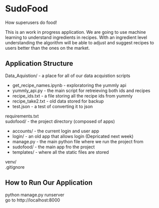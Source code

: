 # SudoFood 

How superusers do food!

This is an work in progress application. We are going to use machine learning to understand ingredients in recipes. With an ingredient level understanding the algorithm will be able to adjust and suggest recipes to users better than the ones on the market.

## Application Structure

Data_Aquistion/ - a place for all of our data acquistion scripts
* get_recipe_names.ipynb - exploratoring the yummly api  
* yummly_api.py - the main script for retreieving both ids and recipes  
* recipe_ids.txt - a file storing all the recipe ids from yummly  
* recipe_take2.txt - old data stored for backup  
* test.json - a test of converting it to json  

requirements.txt  
sudofood/ - the project directory (composed of apps)
* accounts/ - the current login and user app 
* login/ - an old app that allows login (Depricated next week)  
* manage.py - the main python file where we run the project from  
* sudofood/ - the main app fro the project  
* templates/ - where all the static files are stored  

venv/  
.gitignore   

## How to Run Our Application

python manage.py runserver  
go to http://localhost:8000

